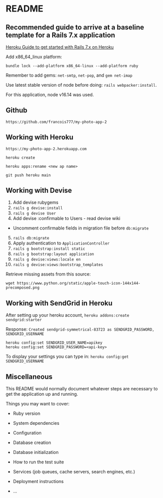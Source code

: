 # README

## Recommended guide to arrive at a baseline template for a Rails 7.x application
[Heroku Guide to get started with Rails 7.x on Heroku](https://devcenter.heroku.com/articles/getting-started-with-rails7)

Add x86_64_linux platform:

`bundle lock --add-platform x86_64-linux --add-platform ruby`

Remember to add gems: `net-smtp`, `net-pop`, and `gem net-imap`

Use latest stable version of node before doing:
`rails webpacker:install`.

For this application, node v16.14 was used.

## Github

`https://github.com/francois777/my-photo-app-2`

## Working with Heroku

`https://my-photo-app-2.herokuapp.com`

`heroku create`

`heroku apps:rename <new ap name>`

`git push heroku main`

## Working with Devise

1. Add devise rubygems
2. `rails g devise:install`
3. `rails g devise User`
4. Add devise :confirmable to Users - read devise wiki
  - Uncomment confirmable fields in migration file before `db:migrate`
5. `rails db:migrate`
6. Apply authentication to `ApplicationController`
7. `rails g bootstrap:install static`
8. `rails g bootstrap:layout application`
9. `rails g devise:views:locale en`
10. `rails g devise:views:bootstrap_templates`

Retrieve missing assets from this source:

`wget https://www.python.org/static/apple-touch-icon-144x144-precomposed.png`

## Working with SendGrid in Heroku

After setting up your heroku account,
`heroku addons:create sendgrid:starter`

Response:
`Created sendgrid-symmetrical-83723 as SENDGRID_PASSWORD, SENDGRID_USERNAME`

    heroku config:set SENDGRID_USER_NAME=apikey
    heroku config:set SENDGRID_PASSWORD=<api-key>

To display your settings you can type in:
`heroku config:get SENDGRID_USERNAME`

## Miscellaneous
This README would normally document whatever steps are necessary to get the
application up and running.

Things you may want to cover:

* Ruby version

* System dependencies

* Configuration

* Database creation

* Database initialization

* How to run the test suite

* Services (job queues, cache servers, search engines, etc.)

* Deployment instructions

* ...
